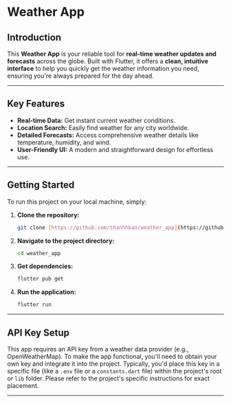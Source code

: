 # Weather App

## Introduction

This **Weather App** is your reliable tool for **real-time weather updates and forecasts** across the globe. Built with Flutter, it offers a **clean, intuitive interface** to help you quickly get the weather information you need, ensuring you're always prepared for the day ahead.

---

## Key Features

* **Real-time Data:** Get instant current weather conditions.
* **Location Search:** Easily find weather for any city worldwide.
* **Detailed Forecasts:** Access comprehensive weather details like temperature, humidity, and wind.
* **User-Friendly UI:** A modern and straightforward design for effortless use.

---

## Getting Started

To run this project on your local machine, simply:

1.  **Clone the repository:**
    ```bash
    git clone [https://github.com/thanhhbao/weather_app](https://github.com/thanhhbao/weather_app)
    ```
2.  **Navigate to the project directory:**
    ```bash
    cd weather_app
    ```
3.  **Get dependencies:**
    ```bash
    flutter pub get
    ```
4.  **Run the application:**
    ```bash
    flutter run
    ```

---

## API Key Setup

This app requires an API key from a weather data provider (e.g., OpenWeatherMap). To make the app functional, you'll need to obtain your own key and integrate it into the project. Typically, you'd place this key in a specific file (like a `.env` file or a `constants.dart` file) within the project's root or `lib` folder. Please refer to the project's specific instructions for exact placement.

---
